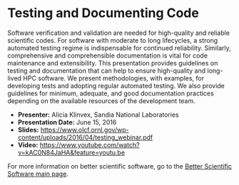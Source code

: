 
# Testing and Documenting Code

Software verification and validation are needed for high-quality and reliable scientific codes. For software with moderate to long lifecycles, a strong automated testing regime is indispensable for continued reliability. Similarly, comprehensive and comprehensible documentation is vital for code maintenance and extensibility. This presentation provides guidelines on testing and documentation that can help to ensure high-quality and long-lived HPC software. We present methodologies, with examples, for developing tests and adopting regular automated testing. We also provide guidelines for minimum, adequate, and good documentation practices depending on the available resources of the development team.

- **Presenter:** Alicia Klinvex, Sandia National Laboratories
- **Presentation Date:** June 15, 2016
- **Slides:** https://www.olcf.ornl.gov/wp-content/uploads/2016/04/testing_webinar.pdf
- **Video:** https://www.youtube.com/watch?v=kAC0N84JaHA&feature=youtu.be


For more information on better scientific software, go to the [Better Scientific Software main page](http://betterscientificsoftware.info).

<!---
Publish: yes
Categories: reliability, development
Topics: testing, documentation
Tags: training, video, doxygen
Level: 2
Prerequisites: defaults
Aggregate: none
--->
